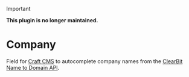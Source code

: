 > [!IMPORTANT]
>
> **This plugin is no longer maintained.**

# Company

Field for [Craft CMS](https://craftcms.com/) to autocomplete company names from the [ClearBit Name to Domain API](https://clearbit.com/blog/company-name-to-domain-api).
